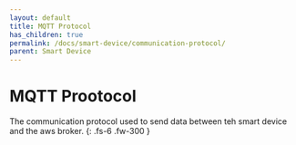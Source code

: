 ```yaml
---
layout: default
title: MQTT Protocol
has_children: true
permalink: /docs/smart-device/communication-protocol/
parent: Smart Device
---
```


# MQTT Prootocol

The communication protocol used to send data between teh smart device and the aws broker.
{: .fs-6 .fw-300 }
